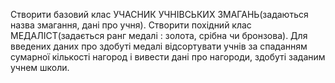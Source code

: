 Створити базовий клас УЧАСНИК УЧНІВСЬКИХ ЗМАГАНЬ(задаються назва змагання, дані про учня).
Створити похідний клас МЕДАЛІСТ(задається ранг медалі : золота, срібна чи бронзова).
Для введених даних про здобуті медалі відсортувати учнів за спаданням сумарної кількості нагород
і вивести дані про нагороди, здобуті заданим учнем школи.
